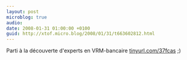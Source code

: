 ```yaml
---
layout: post
microblog: true
audio: 
date: 2008-01-31 01:00:00 +0100
guid: http://xtof.micro.blog/2008/01/31/t663602812.html
---
```

Parti à la découverte d'experts en VRM-bancaire  [tinyurl.com/37fcas](http://tinyurl.com/37fcas) ;)
